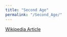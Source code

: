 ```yaml
---
title: "Second Age"
permalink: "/Second_Age/"
---
```


[Wikipedia Article](http://en.wikipedia.org/wiki/Second_Age)